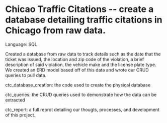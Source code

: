 # Chicao Traffic Citations -- create a database detailing traffic citations in Chicago from raw data. 

Language: SQL 

Created a database from raw data to track details such as the date that the ticket was issued, the location and zip code of the violation, a brief description of said violation, the vehicle make and the license plate type. We created an ERD model based off of this data and wrote our CRUD queries to pull data. 

ctc_database_creation: the code used to create the physical database

ctc_queries: the CRUD queries used to demonstrate how the data can be extracted

ctc_report: a full reprot detailing our thougts, processes, and development of this project. 
